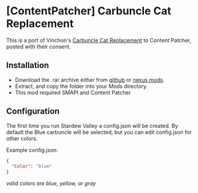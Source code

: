 # [ContentPatcher] Carbuncle Cat Replacement
This is a port of Vinchon's [Carbuncle Cat Replacement](https://www.nexusmods.com/stardewvalley/mods/303) to Content Patcher, posted with their consent.

## Installation
* Download the .rar archive either from [github](https://github.com/retrocede/StardewValleyMods/releases/download/v0.1/CP.carbuncle.cat.rar) or [nexus mods]().
* Extract, and copy the folder into your Mods directory.
* This mod required SMAPI and Content Patcher

## Configuration
The first time you run Stardew Valley a config.json will be created. By default the Blue carbuncle will be selected, but you can edit config.json for other colors. 

Example config.json:
```json
{
  "Color": "blue"
}
```
_valid colors are blue, yellow, or gray_
